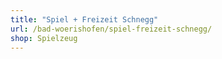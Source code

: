 ```yaml
---
title: "Spiel + Freizeit Schnegg"
url: /bad-woerishofen/spiel-freizeit-schnegg/
shop: Spielzeug
---
```

